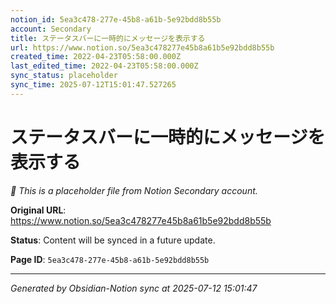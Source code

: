 ```yaml
---
notion_id: 5ea3c478-277e-45b8-a61b-5e92bdd8b55b
account: Secondary
title: ステータスバーに一時的にメッセージを表示する
url: https://www.notion.so/5ea3c478277e45b8a61b5e92bdd8b55b
created_time: 2022-04-23T05:58:00.000Z
last_edited_time: 2022-04-23T05:58:00.000Z
sync_status: placeholder
sync_time: 2025-07-12T15:01:47.527265
---
```


# ステータスバーに一時的にメッセージを表示する

*🔄 This is a placeholder file from Notion Secondary account.*

**Original URL**: https://www.notion.so/5ea3c478277e45b8a61b5e92bdd8b55b

**Status**: Content will be synced in a future update.

**Page ID**: `5ea3c478-277e-45b8-a61b-5e92bdd8b55b`

---

*Generated by Obsidian-Notion sync at 2025-07-12 15:01:47*
